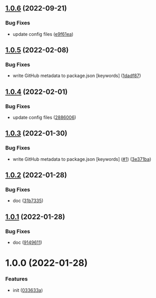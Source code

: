 ## [1.0.6](https://github.com/dword-design/vue-honeypot/compare/v1.0.5...v1.0.6) (2022-09-21)


### Bug Fixes

* update config files ([e9f61ea](https://github.com/dword-design/vue-honeypot/commit/e9f61ea71756db22a256f098a288cf9cf0bde897))

## [1.0.5](https://github.com/dword-design/vue-honeypot/compare/v1.0.4...v1.0.5) (2022-02-08)


### Bug Fixes

* write GitHub metadata to package.json [keywords] ([1dadf87](https://github.com/dword-design/vue-honeypot/commit/1dadf87783be49ac0972f3be6b675aab0290afa4))

## [1.0.4](https://github.com/dword-design/vue-honeypot/compare/v1.0.3...v1.0.4) (2022-02-01)


### Bug Fixes

* update config files ([2886006](https://github.com/dword-design/vue-honeypot/commit/2886006e20011ac54f3a60896b2582e8d00e5089))

## [1.0.3](https://github.com/dword-design/vue-honeypot/compare/v1.0.2...v1.0.3) (2022-01-30)


### Bug Fixes

* write GitHub metadata to package.json [keywords] ([#1](https://github.com/dword-design/vue-honeypot/issues/1)) ([3e371ba](https://github.com/dword-design/vue-honeypot/commit/3e371baa557b8bbdf1806a5d3fed86309cdcb988))

## [1.0.2](https://github.com/dword-design/vue-honeypot/compare/v1.0.1...v1.0.2) (2022-01-28)


### Bug Fixes

* doc ([31b7335](https://github.com/dword-design/vue-honeypot/commit/31b7335cc08b5f3bf7ee9da1ff7d28ec6fd43a3c))

## [1.0.1](https://github.com/dword-design/vue-honeypot/compare/v1.0.0...v1.0.1) (2022-01-28)


### Bug Fixes

* doc ([9149611](https://github.com/dword-design/vue-honeypot/commit/9149611e8e4f72b7430bf26d65a6e46a79ff0e06))

# 1.0.0 (2022-01-28)


### Features

* init ([033633a](https://github.com/dword-design/vue-honeypot/commit/033633a60bd3894292facb37fb0a1c919802c67f))

